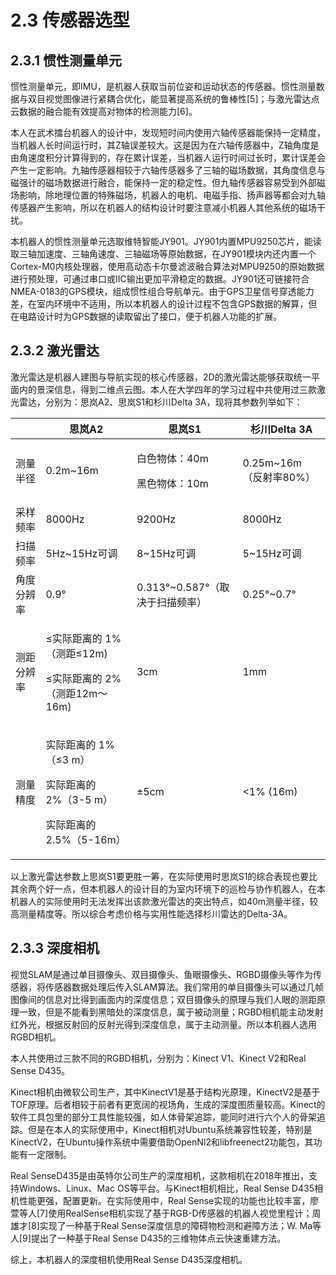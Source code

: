 # 2.3 传感器选型

## 2.3.1 惯性测量单元

惯性测量单元，即IMU，是机器人获取当前位姿和运动状态的传感器。惯性测量数据与双目视觉图像进行紧耦合优化，能显著提高系统的鲁棒性\[5]；与激光雷达点云数据的融合能有效提高对物体的检测能力\[6]。

本人在武术擂台机器人的设计中，发现短时间内使用六轴传感器能保持一定精度，当机器人长时间运行时，其Z轴误差较大。这是因为在六轴传感器中，Z轴角度是由角速度积分计算得到的，存在累计误差，当机器人运行时间过长时，累计误差会产生一定影响。九轴传感器相较于六轴传感器多了三轴的磁场数据，其角度信息与磁强计的磁场数据进行融合，能保持一定的稳定性。但九轴传感器容易受到外部磁场影响，除地理位置的特殊磁场，机器人的电机、电磁手指、扬声器等都会对九轴传感器产生影响，所以在机器人的结构设计时要注意减小机器人其他系统的磁场干扰。

本机器人的惯性测量单元选取维特智能JY901。JY901内置MPU9250芯片，能读取三轴加速度、三轴角速度、三轴磁场等原始数据，在JY901模块内还内置一个Cortex-M0内核处理器，使用高动态卡尔曼滤波融合算法对MPU9250的原始数据进行预处理，可通过串口或IIC输出更加平滑稳定的数据。JY901还可链接符合NMEA-0183的GPS模块，组成惯性组合导航单元。由于GPS卫星信号穿透能力差，在室内环境中不适用，所以本机器人的设计过程不包含GPS数据的解算，但在电路设计时为GPS数据的读取留出了接口，便于机器人功能的扩展。

## 2.3.2 激光雷达

激光雷达是机器人建图与导航实现的核心传感器，2D的激光雷达能够获取统一平面内的景深信息，得到二维点云图。本人在大学四年的学习过程中共使用过三款激光雷达，分别为：思岚A2、思岚S1和杉川Delta 3A，现将其参数列举如下：

|       | 思岚A2                                                                | 思岚S1                           | 杉川Delta 3A         |
| ----- | ------------------------------------------------------------------- | ------------------------------ | ------------------ |
| 测量半径  | 0.2m\~16m                                                           | <p>白色物体：40m</p><p>黑色物体：10m</p> | 0.25m\~16m（反射率80%） |
| 采样频率  | 8000Hz                                                              | 9200Hz                         | 8000Hz             |
| 扫描频率  | 5Hz\~15Hz可调                                                         | 8\~15Hz可调                      | 5\~15Hz可调          |
| 角度分辨率 | 0.9°                                                                | 0.313°\~0.587°（取决于扫描频率）        | 0.25°\~0.7°        |
| 测距分辨率 | <p>≤实际距离的 1%（测距≤12m)</p><p>≤实际距离的 2%（测距12m～16m)</p>                 | 3cm                            | 1mm                |
| 测量精度  | <p>实际距离的 1%（≤3 m）</p><p>实际距离的 2%（3-5 m）</p><p>实际距离的 2.5%（5-16m）</p> | ±5cm                           | <1% (16m)          |

以上激光雷达参数上思岚S1要更胜一筹，在实际使用时思岚S1的综合表现也要比其余两个好一点，但本机器人的设计目的为室内环境下的巡检与协作机器人，在本机器人的实际使用时无法发挥出该款激光雷达的突出特点，如40m测量半径，较高测量精度等。所以综合考虑价格与实用性能选择杉川雷达的Delta-3A。

## 2.3.3  深度相机

视觉SLAM是通过单目摄像头、双目摄像头、鱼眼摄像头、RGBD摄像头等作为传感器，将传感器数据处理后传入SLAM算法。我们常用的单目摄像头可以通过几帧图像间的信息对比得到画面内的深度信息；双目摄像头的原理与我们人眼的测距原理一致，但是不能看到黑暗处的深度信息，属于被动测量；RGBD相机能主动发射红外光，根据反射回的反射光得到深度信息，属于主动测量。所以本机器人选用RGBD相机。

本人共使用过三款不同的RGBD相机，分别为：Kinect V1、Kinect V2和Real Sense D435。

Kinect相机由微软公司生产，其中KinectV1是基于结构光原理，KinectV2是基于TOF原理。后者相较于前者有更宽阔的视场角，生成的深度图质量较高。Kinect的软件工具包里的部分工具性能较强，如人体骨架追踪，能同时进行六个人的骨架追踪。但是在本人的实际使用中，Kinect相机对Ubuntu系统兼容性较差，特别是KinectV2，在Ubuntu操作系统中需要借助OpenNI2和libfreenect2功能包，其功能有一定限制。

Real SenseD435是由英特尔公司生产的深度相机，这款相机在2018年推出，支持Windows、Linux、Mac OS等平台。与Kinect相机相比，Real Sense D435相机性能更强，配置更新。在实际使用中，Real Sense实现的功能也比较丰富，廖萱等人\[7]使用RealSense相机实现了基于RGB-D传感器的机器人视觉里程计；周雄才\[8]实现了一种基于Real Sense深度信息的障碍物检测和避障方法；W. Ma等人\[9]提出了一种基于Real Sense D435的三维物体点云快速重建方法。

综上，本机器人的深度相机使用Real Sense D435深度相机。

